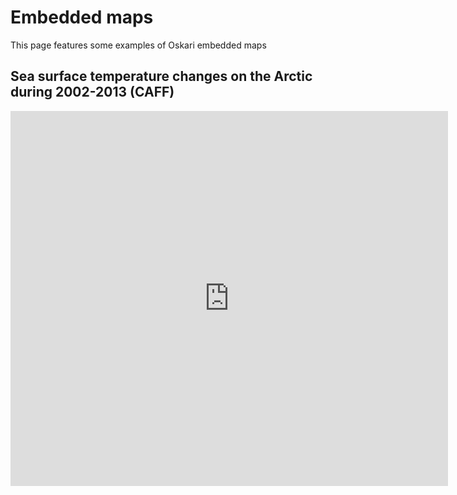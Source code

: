 # Embedded maps
This page features some examples of Oskari embedded maps

## Sea surface temperature changes on the Arctic during 2002-2013 (CAFF)
<iframe src="https://geoportal.arctic-sdi.org/?lang=en&uuid=53f30146-cb9c-4823-87b6-fa47b15e7b2d" allow="geolocation" style="border: none; width: 700px; height: 600px;"></iframe>
